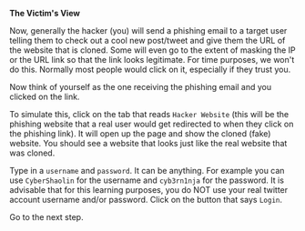 __The Victim's View__

Now, generally the hacker (you) will send a phishing email to a target user telling them to check out a cool new post/tweet and give them the URL of the website that is cloned. Some will even go to the extent of masking the IP or the URL link so that the link looks legitimate. For time purposes, we won't do this. Normally most people would click on it, especially if they trust you.  

Now think of yourself as the one receiving the phishing email and you clicked on the link.

To simulate this, click on the tab that reads `Hacker Website` (this will be the phishing website that a real user would get redirected to when they click on the phishing link). It will open up the page and show the cloned (fake) website. You should see a website that looks just like the real website that was cloned.

Type in a `username` and `password`. It can be anything. For example you can use `CyberShaolin` for the username and `cyb3rn1nja` for the password. It is advisable that for this learning purposes, you do NOT use your real twitter account username and/or password. Click on the button that says `Login`.  

Go to the next step.    

